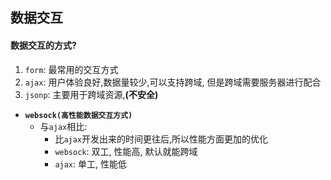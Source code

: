 ## 数据交互

#### 数据交互的方式?

1. `form`: 最常用的交互方式
2. `ajax`: 用户体验良好,数据量较少,可以支持跨域, 但是跨域需要服务器进行配合
3. `jsonp`:  主要用于跨域资源,__(不安全)__

* __`websock(高性能数据交互方式)`__
  * 与`ajax`相比: 
    * 比`ajax`开发出来的时间更往后,所以性能方面更加的优化
    * `websock`:  双工, 性能高, 默认就能跨域
    * `ajax`: 单工, 性能低


